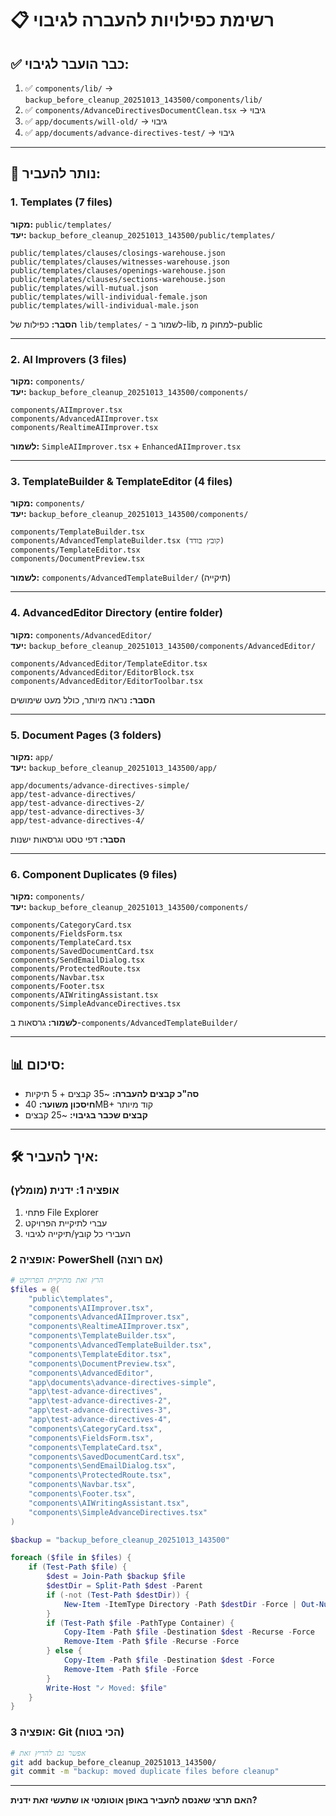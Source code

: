 # 📋 רשימת כפילויות להעברה לגיבוי

## ✅ כבר הועבר לגיבוי:
1. ✅ `components/lib/` → `backup_before_cleanup_20251013_143500/components/lib/`
2. ✅ `components/AdvanceDirectivesDocumentClean.tsx` → גיבוי
3. ✅ `app/documents/will-old/` → גיבוי
4. ✅ `app/documents/advance-directives-test/` → גיבוי

---

## 🔄 נותר להעביר:

### 1. Templates (7 files)
**מקור:** `public/templates/`  
**יעד:** `backup_before_cleanup_20251013_143500/public/templates/`

```
public/templates/clauses/closings-warehouse.json
public/templates/clauses/witnesses-warehouse.json
public/templates/clauses/openings-warehouse.json
public/templates/clauses/sections-warehouse.json
public/templates/will-mutual.json
public/templates/will-individual-female.json
public/templates/will-individual-male.json
```

**הסבר:** כפילות של `lib/templates/` - לשמור ב-lib, למחוק מ-public

---

### 2. AI Improvers (3 files) 
**מקור:** `components/`  
**יעד:** `backup_before_cleanup_20251013_143500/components/`

```
components/AIImprover.tsx
components/AdvancedAIImprover.tsx
components/RealtimeAIImprover.tsx
```

**לשמור:** `SimpleAIImprover.tsx` + `EnhancedAIImprover.tsx`

---

### 3. TemplateBuilder & TemplateEditor (4 files)
**מקור:** `components/`  
**יעד:** `backup_before_cleanup_20251013_143500/components/`

```
components/TemplateBuilder.tsx
components/AdvancedTemplateBuilder.tsx (קובץ בודד)
components/TemplateEditor.tsx  
components/DocumentPreview.tsx
```

**לשמור:** `components/AdvancedTemplateBuilder/` (תיקייה)

---

### 4. AdvancedEditor Directory (entire folder)
**מקור:** `components/AdvancedEditor/`  
**יעד:** `backup_before_cleanup_20251013_143500/components/AdvancedEditor/`

```
components/AdvancedEditor/TemplateEditor.tsx
components/AdvancedEditor/EditorBlock.tsx
components/AdvancedEditor/EditorToolbar.tsx
```

**הסבר:** נראה מיותר, כולל מעט שימושים

---

### 5. Document Pages (3 folders)
**מקור:** `app/`  
**יעד:** `backup_before_cleanup_20251013_143500/app/`

```
app/documents/advance-directives-simple/
app/test-advance-directives/
app/test-advance-directives-2/
app/test-advance-directives-3/
app/test-advance-directives-4/
```

**הסבר:** דפי טסט וגרסאות ישנות

---

### 6. Component Duplicates (9 files)
**מקור:** `components/`  
**יעד:** `backup_before_cleanup_20251013_143500/components/`

```
components/CategoryCard.tsx
components/FieldsForm.tsx
components/TemplateCard.tsx
components/SavedDocumentCard.tsx
components/SendEmailDialog.tsx
components/ProtectedRoute.tsx
components/Navbar.tsx
components/Footer.tsx
components/AIWritingAssistant.tsx
components/SimpleAdvanceDirectives.tsx
```

**לשמור:** גרסאות ב-`components/AdvancedTemplateBuilder/`

---

## 📊 סיכום:
- **סה"כ קבצים להעברה:** ~35 קבצים + 5 תיקיות
- **חיסכון משוער:** 40MB+ קוד מיותר
- **קבצים שכבר בגיבוי:** ~25 קבצים

---

## 🛠️ איך להעביר:

### אופציה 1: ידנית (מומלץ)
1. פתחי File Explorer
2. עברי לתיקיית הפרויקט
3. העבירי כל קובץ/תיקייה לגיבוי

### אופציה 2: PowerShell (אם רוצה)
```powershell
# הרץ זאת מתיקיית הפרויקט
$files = @(
    "public\templates",
    "components\AIImprover.tsx",
    "components\AdvancedAIImprover.tsx",
    "components\RealtimeAIImprover.tsx",
    "components\TemplateBuilder.tsx",
    "components\AdvancedTemplateBuilder.tsx",
    "components\TemplateEditor.tsx",
    "components\DocumentPreview.tsx",
    "components\AdvancedEditor",
    "app\documents\advance-directives-simple",
    "app\test-advance-directives",
    "app\test-advance-directives-2",
    "app\test-advance-directives-3",
    "app\test-advance-directives-4",
    "components\CategoryCard.tsx",
    "components\FieldsForm.tsx",
    "components\TemplateCard.tsx",
    "components\SavedDocumentCard.tsx",
    "components\SendEmailDialog.tsx",
    "components\ProtectedRoute.tsx",
    "components\Navbar.tsx",
    "components\Footer.tsx",
    "components\AIWritingAssistant.tsx",
    "components\SimpleAdvanceDirectives.tsx"
)

$backup = "backup_before_cleanup_20251013_143500"

foreach ($file in $files) {
    if (Test-Path $file) {
        $dest = Join-Path $backup $file
        $destDir = Split-Path $dest -Parent
        if (-not (Test-Path $destDir)) {
            New-Item -ItemType Directory -Path $destDir -Force | Out-Null
        }
        if (Test-Path $file -PathType Container) {
            Copy-Item -Path $file -Destination $dest -Recurse -Force
            Remove-Item -Path $file -Recurse -Force
        } else {
            Copy-Item -Path $file -Destination $dest -Force
            Remove-Item -Path $file -Force
        }
        Write-Host "✓ Moved: $file"
    }
}
```

### אופציה 3: Git (הכי בטוח)
```bash
# אפשר גם להריץ זאת
git add backup_before_cleanup_20251013_143500/
git commit -m "backup: moved duplicate files before cleanup"
```

---

**האם תרצי שאנסה להעביר באופן אוטומטי או שתעשי זאת ידנית?**

